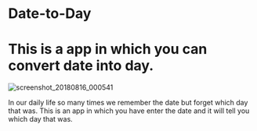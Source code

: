 # Date-to-Day
# This is a app in which you can convert date into day.

![screenshot_20180816_000541](https://user-images.githubusercontent.com/41925285/44166299-acfe3d80-a0e8-11e8-98b1-81ceedcfea04.png)

 In our daily life so many times we remember the date but forget which day that was.
 This is an app in which you have enter the date and it will tell you which day that was.
